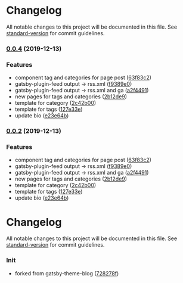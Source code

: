 # Changelog

All notable changes to this project will be documented in this file. See [standard-version](https://github.com/conventional-changelog/standard-version) for commit guidelines.

### [0.0.4](https://github.com/YuyingWu/gatsby-theme-chaton/compare/v0.0.3...v0.0.4) (2019-12-13)


### Features

* component tag and categories for page post ([63f83c2](https://github.com/YuyingWu/gatsby-theme-chaton/commit/63f83c266d4b163785d5602504f526f65c90405c))
* gatsby-plugin-feed output -> rss.xml ([f9389e0](https://github.com/YuyingWu/gatsby-theme-chaton/commit/f9389e02c5b07254f8833a1b65d3b53ceff4447f))
* gatsby-plugin-feed output -> rss.xml and ga ([a2f4491](https://github.com/YuyingWu/gatsby-theme-chaton/commit/a2f44919a9a895f57a2027a1d70a97d478d3f9b8))
* new pages for tags and categories ([2b12de9](https://github.com/YuyingWu/gatsby-theme-chaton/commit/2b12de9dbe72d2e4192ce35e6d6ea364ea95aead))
* template for category ([2c42b00](https://github.com/YuyingWu/gatsby-theme-chaton/commit/2c42b00f272d3c5b48ee14fb055d6494b790d2bd))
* template for tags ([127e33e](https://github.com/YuyingWu/gatsby-theme-chaton/commit/127e33e851bfdaac314cef281dc74f3fa49fd50b))
* update bio ([e23e64b](https://github.com/YuyingWu/gatsby-theme-chaton/commit/e23e64b92b72eb7ad60449e20292c2fffa28c439))

### [0.0.2](https://github.com/YuyingWu/gatsby-theme-chaton/compare/v0.0.3...v0.0.2) (2019-12-13)


### Features

* component tag and categories for page post ([63f83c2](https://github.com/YuyingWu/gatsby-theme-chaton/commit/63f83c266d4b163785d5602504f526f65c90405c))
* gatsby-plugin-feed output -> rss.xml ([f9389e0](https://github.com/YuyingWu/gatsby-theme-chaton/commit/f9389e02c5b07254f8833a1b65d3b53ceff4447f))
* gatsby-plugin-feed output -> rss.xml and ga ([a2f4491](https://github.com/YuyingWu/gatsby-theme-chaton/commit/a2f44919a9a895f57a2027a1d70a97d478d3f9b8))
* new pages for tags and categories ([2b12de9](https://github.com/YuyingWu/gatsby-theme-chaton/commit/2b12de9dbe72d2e4192ce35e6d6ea364ea95aead))
* template for category ([2c42b00](https://github.com/YuyingWu/gatsby-theme-chaton/commit/2c42b00f272d3c5b48ee14fb055d6494b790d2bd))
* template for tags ([127e33e](https://github.com/YuyingWu/gatsby-theme-chaton/commit/127e33e851bfdaac314cef281dc74f3fa49fd50b))
* update bio ([e23e64b](https://github.com/YuyingWu/gatsby-theme-chaton/commit/e23e64b92b72eb7ad60449e20292c2fffa28c439))

# Changelog

All notable changes to this project will be documented in this file. See [standard-version](https://github.com/conventional-changelog/standard-version) for commit guidelines.

### Init

* forked from gatsby-theme-blog ([728278f](https://github.com/YuyingWu/gatsby-theme-chaton/commit/728278fc1d4951a845fc1009b0f6400cfc92a757))
